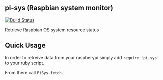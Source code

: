 ## pi-sys (Raspbian system monitor)

[![Build Status](https://travis-ci.org/joseairosa/pi-sys.png?branch=master)](https://travis-ci.org/joseairosa/pi-sys)

Retrieve Raspbian OS system resource status


## Quick Usage

In order to retreive data from your raspberypi simply add `require 'pi-sys'` to your ruby script.

From there call `PiSys.fetch`.
